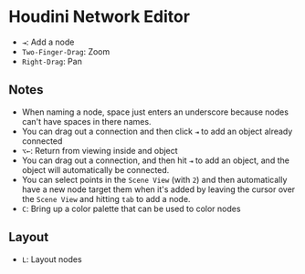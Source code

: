 # Houdini Network Editor

- `⇥`: Add a node
- `Two-Finger-Drag`: Zoom
- `Right-Drag`: Pan

## Notes

- When naming a node, space just enters an underscore because nodes can't have spaces in there names.
- You can drag out a connection and then click `⇥` to add an object already connected
- `⌥←`: Return from viewing inside and object
- You can drag out a connection, and then hit `⇥` to add an object, and the object will automatically be connected.
- You can select points in the `Scene View` (with `2`) and then automatically have a new node target them when it's added by leaving the cursor over the `Scene View` and hitting `tab` to add a node.
- `C`: Bring up a color palette that can be used to color nodes

## Layout

- `L`: Layout nodes
